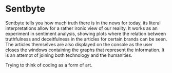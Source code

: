 # Sentbyte

Sentbyte tells you how much truth there is in the news for today, its literal interpretations allow for a rather ironic view of our reality. 
It works as an experiment in sentiment analysis, showing plots where the relation between truthfulness and deceitfulness in the articles for certain brands can be seen. 
The articles themselves are also displayed on the console as the user closes the windows containing the graphs that represent the information. 
It is an attempt of joining both technology and the humanities. 

Trying to think of coding as a form of art. 

